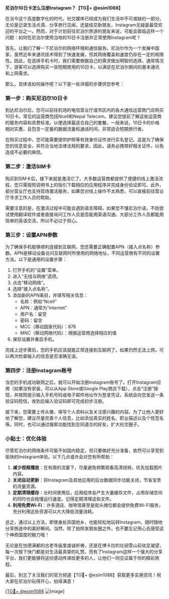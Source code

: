 **尼泊尔10日卡怎么注册Instagram？【TG💪+ @esim1088】**

在当今这个高度数字化的时代，社交媒体已经成为我们生活中不可或缺的一部分。无论是记录生活点滴、分享旅行见闻，还是结交新朋友，Instagram无疑是最受欢迎的平台之一。然而，对于计划前往尼泊尔旅游的朋友来说，可能会面临这样一个问题：如何在尼泊尔使用当地的10日卡注册并正常使用Instagram呢？

首先，让我们了解一下尼泊尔的网络环境和通信服务。尼泊尔作为一个发展中国家，虽然近年来通讯技术得到了快速发展，但其网络覆盖和速度仍存在一定的局限性。因此，在选择手机卡时，我们需要根据自己的需求做出明智的选择。通常情况下，游客可以选择购买一张短期使用的10日卡，以满足在尼泊尔期间的基本通讯和上网需求。

那么，具体该如何操作呢？以下是一些详细的步骤供您参考：

### 第一步：购买尼泊尔10日卡

到达尼泊尔后，您可以前往机场的电信营业厅或市区内的各大通信运营商门店购买10日卡。常见的运营商包括Ncell和Nepal Telecom。建议您提前了解这些运营商的服务内容和资费标准，以便选择最适合自己的套餐。一般来说，10日卡的价格相对实惠，且包含一定量的数据流量和通话时间，非常适合短期旅行者。

在购买过程中，您可能需要提供护照等有效身份证件进行实名登记。这是为了确保您的信息安全，并符合当地法律法规的要求。因此，请务必携带好相关证件，以免造成不必要的麻烦。

### 第二步：激活SIM卡

购买到SIM卡后，接下来就是激活它了。大多数运营商都提供了便捷的线上激活流程，您只需按照说明书上的指引下载相应的应用程序并完成身份验证即可。此外，部分营业厅也支持现场激活服务，如果您对线上操作不太熟悉，可以直接前往营业厅寻求工作人员的帮助。

需要注意的是，在激活过程中可能会遇到语言障碍。如果您不懂尼泊尔语，不妨尝试使用翻译软件或者直接询问工作人员是否能用英语沟通。大部分工作人员都能用简单的英语交流，所以不必过于担心。

### 第三步：设置APN参数

为了确保手机能够顺利连接到互联网，您还需要正确配置APN（接入点名称）参数。APN是移动设备访问互联网时所使用的网络地址，不同运营商有不同的设置方法。以下是通用的设置步骤：

1. 打开手机的“设置”菜单。
2. 进入“无线与网络”选项。
3. 点击“移动网络”。
4. 选择“接入点名称”。
5. 添加新的APN条目，并填写相关信息：
   - 名称：例如“Ncell”
   - APN：通常为“internet”
   - 用户名：留空
   - 密码：留空
   - MCC（移动国家代码）：876
   - MNC（移动网络代码）：根据运营商选择相应的值
6. 保存设置并重启手机。

完成上述步骤后，您的手机应该就能正常连接到互联网了。如果仍然无法上网，可以再次检查输入的信息是否准确无误。

### 第四步：注册Instagram账号

当您的手机成功联网之后，就可以开始注册Instagram账号了。打开Instagram应用（如果没有安装，可以从App Store或Google Play商店下载），点击“注册”按钮，并按照提示输入手机号码或电子邮件地址作为登录凭证。系统会向您发送一条验证码短信，收到后输入验证码即可完成初步注册。

接下来，您需要上传头像、填写个人资料以及关注感兴趣的内容。为了让他人更好地了解您，建议尽量完善个人信息，比如添加真实的姓名、职业描述以及个性签名等。同时，也可以通过搜索功能找到志同道合的好友，扩大社交圈子。

### 小贴士：优化体验

尽管尼泊尔的网络条件可能不如国内稳定，但只要做好充分准备，依然可以享受到愉快的Instagram体验。以下几点或许会对您有所帮助：

1. **减少视频播放**：在有限的流量下，尽量避免频繁观看高清视频，优先加载图片内容。
2. **关闭自动更新**：将Instagram及其他应用的后台数据同步功能关闭，节省宝贵的流量资源。
3. **定期清理缓存**：长时间使用后，应用程序会产生大量缓存文件，占用存储空间的同时也会拖慢运行速度。记得定期清理这些文件。
4. **利用免费Wi-Fi**：许多酒店、咖啡馆甚至是街头摊位都会提供免费Wi-Fi服务，充分利用这些资源可以大大降低流量消耗。

总之，通过以上方法，即使身处异国他乡，也能轻松地玩转Instagram，随时随地分享旅途中的美好瞬间。当然，除了拍照发朋友圈之外，也不要忘记用心去感受这个神奇国度的魅力哦！

无论是在加德满都的古老寺庙里虔诚祈祷，还是在博卡拉的壮丽雪山前驻足凝望，每一次按下快门都是对生活最真挚的礼赞。而有了Instagram这样一个强大的分享平台，我们更能够将这份感动传递给更多的人，让他们一同见证属于你的精彩旅程。

最后，别忘了关注我们的官方频道【TG💪+ @esim1088】获取更多实用资讯！祝大家在尼泊尔玩得开心，拍得满意！

[[TG💪+ @esim1088](https://t.me/s/esim1088) ![Image](https://i.postimg.cc/4NQfJmqS/Snipaste-2025-05-13-00-14-12.png)]